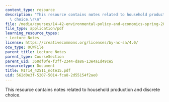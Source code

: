 ```yaml
---
content_type: resource
description: "This resource contains notes related to household production and discrete\
  \ choice.\r\n"
file: /media/courses/14-42-environmental-policy-and-economics-spring-2011/562d0e3f52075014fca82d55154f2ae0_MIT14_42S11_note15.pdf
file_type: application/pdf
learning_resource_types:
- Lecture Notes
license: https://creativecommons.org/licenses/by-nc-sa/4.0/
ocw_type: OCWFile
parent_title: Lecture Notes
parent_type: CourseSection
parent_uid: 360df0fe-f3ff-2344-da86-13e4a1d49ce5
resourcetype: Document
title: MIT14_42S11_note15.pdf
uid: 562d0e3f-5207-5014-fca8-2d55154f2ae0
---
```

This resource contains notes related to household production and discrete choice.
